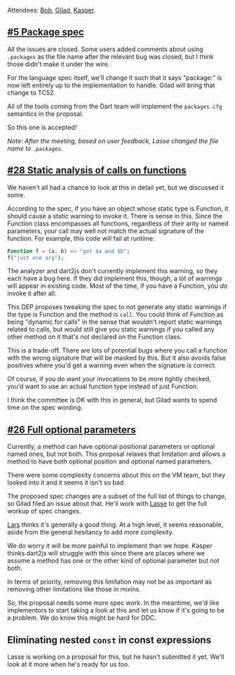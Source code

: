 Attendees: [Bob][], [Gilad][], [Kasper][].

[bob]: https://github.com/munificent
[gilad]: https://github.com/gbracha
[kasper]: https://github.com/kasperl

## [#5 Package spec][package spec]

[package spec]: https://github.com/dart-lang/dart_enhancement_proposals/issues/5

All the issues are closed. Some users added comments about using `.packages` as
the file name after the relevant bug was closed, but I think those didn't make
it under the wire.

For the language spec itself, we'll change it such that it says "package:" is
now left entirely up to the implementation to handle. Gilad will bring that
change to TC52.

All of the tools coming from the Dart team will implement the `packages.cfg`
semantics in the proposal.

So this one is accepted!

*Note: After the meeting, based on user feedback, Lasse changed the file name
to `.packages`.*

## [#28 Static analysis of calls on functions][28]

[28]: https://github.com/dart-lang/dart_enhancement_proposals/issues/28

We haven't all had a chance to look at this in detail yet, but we discussed it
some.

According to the spec, if you have an object whose static type is Function, it
should cause a static warning to invoke it. There is sense in this. Since the
Function class encompasses all functions, regardless of their arity or named
parameters, your call may well not match the actual signature of the function.
For example, this code will fail at runtime:

```dart
Function f = (a, b) => "got $a and $b";
f("just one arg");
```

The analyzer and dart2js don't currently implement this warning, so they each
have a bug here. If they did implement this, though, a lot of warnings will
appear in existing code. Most of the time, if you have a Function, you *do*
invoke it after all.

This DEP proposes tweaking the spec to not generate any static warnings if the
type is Function and the method is `call`. You could think of Function as being
"dynamic for calls" in the sense that wouldn't report static warnings related
to calls, but would still give you static warnings if you called any other
method on it that's not declared on the Function class.

This is a trade-off. There are lots of potential bugs where you call a function
with the wrong signature that will be masked by this. But it also avoids false
positives where you'd get a warning even when the signature *is* correct.

Of course, if you do want your invocations to be more tightly checked, you'd
want to use an actual function type instead of just Function.

I think the committee is OK with this in general, but Gilad wants to spend time
on the spec wording.

## [#26 Full optional parameters][26]

[26]: https://github.com/dart-lang/dart_enhancement_proposals/issues/26

Currently, a method can have optional positional parameters or optional named
ones, but not both. This proposal relaxes that limitation and allows a method
to have both optional position and optional named parameters.

There were some complexity concerns about this on the VM team, but they looked
into it and it seems it isn't so bad.

The proposed spec changes are a subset of the full list of things to change, so
Gilad filed an issue about that. He'll work with [Lasse][] to get the full
workup of spec changes.

[lasse]: https://github.com/lrhn

[Lars][] thinks it's generally a good thing. At a high level, it seems
reasonable, aside from the general hesitancy to add more complexity.

[lars]: https://github.com/larsbak

We do worry it will be more painful to implement than we hope. Kasper thinks
dart2js will struggle with this since there are places where we assume a method
has one or the other kind of optional parameter but not both.

In terms of priority, removing this limitation may not be as important as
removing other limitations like those in mixins.

So, the proposal needs some more spec work. In the meantime, we'd like
implementors to start taking a look at this and let us know if it's going to be
a problem. We do know this might be hard for DDC.

## Eliminating nested `const` in const expressions

Lasse is working on a proposal for this, but he hasn't submitted it yet. We'll
look at it more when he's ready for us too.
